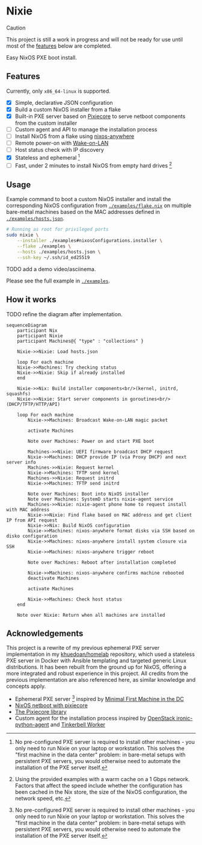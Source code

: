 # Nixie

> [!CAUTION]
> This project is still a work in progress and will not be ready for use until
> most of the [features](#features) below are completed.

Easy NixOS PXE boot install.

## Features

Currently, only `x86_64-linux` is supported.

- [x] Simple, declarative JSON configuration
- [x] Build a custom NixOS installer from a flake
- [x] Built-in PXE server based on [Pixiecore](https://github.com/danderson/netboot/tree/main/pixiecore) to serve netboot components from the custom installer
- [ ] Custom agent and API to manage the installation process
- [ ] Install NixOS from a flake using [nixos-anywhere](https://nix-community.github.io/nixos-anywhere)
- [ ] Remote power-on with [Wake-on-LAN](https://en.wikipedia.org/wiki/Wake-on-LAN)
- [ ] Host status check with IP discovery
- [x] Stateless and ephemeral [^1]
- [ ] Fast, under 2 minutes to install NixOS from empty hard drives [^2]

[^1]: No pre-configured PXE server is required to install other machines - you
    only need to run Nixie on your laptop or workstation. This solves the
    "first machine in the data center" problem: in bare-metal setups with
    persistent PXE servers, you would otherwise need to automate the installation
    of the PXE server itself.
[^2]: Using the provided examples with a warm cache on a 1 Gbps network.
    Factors that affect the speed include whether the configuration has been
    cached in the Nix store, the size of the NixOS configuration, the network
    speed, etc.

## Usage

Example command to boot a custom NixOS installer and install the corresponding
NixOS configuration from [`./examples/flake.nix`](./examples/flake.nix) on
multiple bare-metal machines based on the MAC addresses defined in
[`./examples/hosts.json`](./examples/hosts.json).

```sh
# Running as root for privileged ports
sudo nixie \
    --installer ./examples#nixosConfigurations.installer \
    --flake ./examples \
    --hosts ./examples/hosts.json \
    --ssh-key ~/.ssh/id_ed25519
```

TODO add a demo video/asciinema.

Please see the full example in [`./examples`](./examples).

## How it works

TODO refine the diagram after implementation.

```mermaid
sequenceDiagram
    participant Nix
    participant Nixie
    participant Machines@{ "type" : "collections" }

    Nixie->>Nixie: Load hosts.json

    loop For each machine
    Nixie->>Machines: Try checking status
    Nixie->>Nixie: Skip if already installed
    end

    Nixie->>Nix: Build installer components<br/>(kernel, initrd, squashfs)
    Nixie->>Nixie: Start server components in goroutines<br/>(DHCP/TFTP/HTTP/API)

    loop For each machine
        Nixie->>Machines: Broadcast Wake-on-LAN magic packet

        activate Machines

        Note over Machines: Power on and start PXE boot

        Machines->>Nixie: UEFI firmware broadcast DHCP request
        Nixie->>Machines: DHCP provide IP (via Proxy DHCP) and next server info
        Machines->>Nixie: Request kernel
        Nixie->>Machines: TFTP send kernel
        Machines->>Nixie: Request initrd
        Nixie->>Machines: TFTP send initrd

        Note over Machines: Boot into NixOS installer
        Note over Machines: SystemD starts nixie-agent service
        Machines->>Nixie: nixie-agent phone home to request install with MAC address
        Nixie->>Nixie: Find flake based on MAC address and get client IP from API request
        Nixie->>Nix: Build NixOS configuration
        Nixie->>Machines: nixos-anywhere format disks via SSH based on disko configuration
        Nixie->>Machines: nixos-anywhere install system closure via SSH
        Nixie->>Machines: nixos-anywhere trigger reboot

        Note over Machines: Reboot after installation completed

        Nixie->>Machines: nixos-anywhere confirms machine rebooted
        deactivate Machines

        activate Machines

        Nixie->>Machines: Check host status
    end

    Note over Nixie: Return when all machines are installed
```

## Acknowledgements

This project is a rewrite of my previous ephemeral PXE server implementation in
my [khuedoan/homelab](https://github.com/khuedoan/homelab) repository, which
used a stateless PXE server in Docker with Ansible templating and targeted
generic Linux distributions. It has been rebuilt from the ground up for NixOS,
offering a more integrated and robust experience in this project. All credits
from the previous implementation are also referenced here, as similar knowledge
and concepts apply.

- Ephemeral PXE server [^1] inspired by [Minimal First Machine in the DC](https://speakerdeck.com/amcguign/minimal-first-machine-in-the-dc)
- [NixOS netboot with pixiecore](https://nixos.wiki/wiki/Netboot)
- [The Pixiecore library](https://github.com/danderson/netboot/tree/main/pixiecore)
- Custom agent for the installation process inspired by [OpenStack ironic-python-agent](https://opendev.org/openstack/ironic-python-agent) and [Tinkerbell Worker](https://tinkerbell.org/docs/services/tink-worker)
